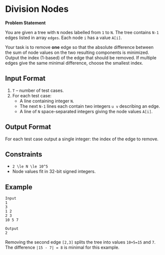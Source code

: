 # Division Nodes

**Problem Statement**

You are given a tree with `N` nodes labelled from `1` to `N`. The tree contains `N-1` edges listed in array `edges`. Each node `i` has a value `A[i]`.

Your task is to remove **one** edge so that the absolute difference between the sum of node values on the two resulting components is minimized. Output the index (1-based) of the edge that should be removed. If multiple edges give the same minimal difference, choose the smallest index.

## Input Format

1. `T` &ndash; number of test cases.
2. For each test case:
   - A line containing integer `N`.
   - The next `N-1` lines each contain two integers `u v` describing an edge.
   - A line of `N` space-separated integers giving the node values `A[i]`.

## Output Format

For each test case output a single integer: the index of the edge to remove.

## Constraints

- `2 \le N \le 10^5`
- Node values fit in 32-bit signed integers.

## Example

```
Input
1
3
1 2
2 3
10 5 7

Output
2
```

Removing the second edge `[2,3]` splits the tree into values `10+5=15` and `7`. The difference `|15 - 7| = 8` is minimal for this example.
